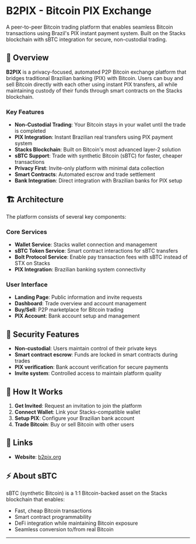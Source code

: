 # B2PIX - Bitcoin PIX Exchange

A peer-to-peer Bitcoin trading platform that enables seamless Bitcoin transactions using Brazil's PIX instant payment system. Built on the Stacks blockchain with sBTC integration for secure, non-custodial trading.

## 🚀 Overview

**B2PIX** is a privacy-focused, automated P2P Bitcoin exchange platform that bridges traditional Brazilian banking (PIX) with Bitcoin. Users can buy and sell Bitcoin directly with each other using instant PIX transfers, all while maintaining custody of their funds through smart contracts on the Stacks blockchain.

### Key Features

- **Non-Custodial Trading**: Your Bitcoin stays in your wallet until the trade is completed
- **PIX Integration**: Instant Brazilian real transfers using PIX payment system
- **Stacks Blockchain**: Built on Bitcoin's most advanced layer-2 solution
- **sBTC Support**: Trade with synthetic Bitcoin (sBTC) for faster, cheaper transactions
- **Privacy First**: Invite-only platform with minimal data collection
- **Smart Contracts**: Automated escrow and trade settlement
- **Bank Integration**: Direct integration with Brazilian banks for PIX setup

## 🏗 Architecture

The platform consists of several key components:

### Core Services
- **Wallet Service**: Stacks wallet connection and management
- **sBTC Token Service**: Smart contract interactions for sBTC transfers
- **Bolt Protocol Service**: Enable pay transaction fees with sBTC instead of STX on Stacks
- **PIX Integration**: Brazilian banking system connectivity

### User Interface
- **Landing Page**: Public information and invite requests
- **Dashboard**: Trade overview and account management  
- **Buy/Sell**: P2P marketplace for Bitcoin trading
- **PIX Account**: Bank account setup and management

## 🔐 Security Features

- **Non-custodial**: Users maintain control of their private keys
- **Smart contract escrow**: Funds are locked in smart contracts during trades
- **PIX verification**: Bank account verification for secure payments
- **Invite system**: Controlled access to maintain platform quality

## 🎯 How It Works

1. **Get Invited**: Request an invitation to join the platform
2. **Connect Wallet**: Link your Stacks-compatible wallet
3. **Setup PIX**: Configure your Brazilian bank account
4. **Trade Bitcoin**: Buy or sell Bitcoin with other users


## 🔗 Links

- **Website**: [b2pix.org](https://b2pix.org)

## ⚡ About sBTC

sBTC (synthetic Bitcoin) is a 1:1 Bitcoin-backed asset on the Stacks blockchain that enables:
- Fast, cheap Bitcoin transactions
- Smart contract programmability
- DeFi integration while maintaining Bitcoin exposure
- Seamless conversion to/from real Bitcoin

---

